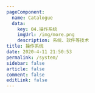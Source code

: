 ```yaml
---
pageComponent:
  name: Catalogue
  data:
    key: 04.操作系统
    imgUrl: /img/more.png
    description: 系统、软件等技术
title: 操作系统
date: 2020-4-11 21:50:53
permalink: /system/
sidebar: false
article: false
comment: false
editLink: false
---
```

